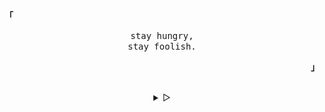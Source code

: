 <p align="left"><b><samp>「</samp></b></p>
  <p align="center">
    <samp>
      stay hungry,<br>
      stay foolish.<br>
    </samp>
  </p>
<p align="right"><b><samp>」</samp></b></p>

<br>

<details align="center">
<summary> &#9655;</summary>

![alt](ikan.png)

<h2></h2><br>

return `stay slay dan love iwak`;


[<a href="https://t.me/evndaru">My Telegram</a>]



</details>
